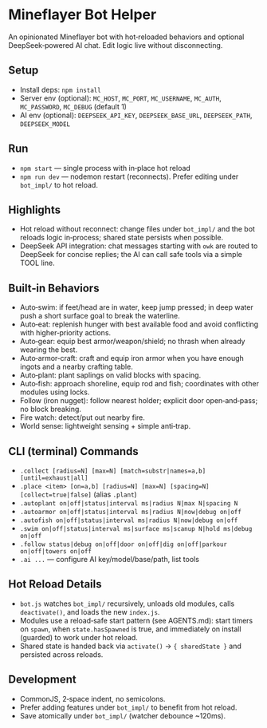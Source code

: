 # Mineflayer Bot Helper

An opinionated Mineflayer bot with hot‑reloaded behaviors and optional DeepSeek‑powered AI chat. Edit logic live without disconnecting.

## Setup
- Install deps: `npm install`
- Server env (optional): `MC_HOST`, `MC_PORT`, `MC_USERNAME`, `MC_AUTH`, `MC_PASSWORD`, `MC_DEBUG` (default 1)
- AI env (optional): `DEEPSEEK_API_KEY`, `DEEPSEEK_BASE_URL`, `DEEPSEEK_PATH`, `DEEPSEEK_MODEL`

## Run
- `npm start` — single process with in‑place hot reload
- `npm run dev` — nodemon restart (reconnects). Prefer editing under `bot_impl/` to hot reload.

## Highlights
- Hot reload without reconnect: change files under `bot_impl/` and the bot reloads logic in‑process; shared state persists when possible.
- DeepSeek API integration: chat messages starting with `owk` are routed to DeepSeek for concise replies; the AI can call safe tools via a simple TOOL line.

## Built‑in Behaviors
- Auto‑swim: if feet/head are in water, keep jump pressed; in deep water push a short surface goal to break the waterline.
- Auto‑eat: replenish hunger with best available food and avoid conflicting with higher‑priority actions.
- Auto‑gear: equip best armor/weapon/shield; no thrash when already wearing the best.
- Auto‑armor‑craft: craft and equip iron armor when you have enough ingots and a nearby crafting table.
- Auto‑plant: plant saplings on valid blocks with spacing.
- Auto‑fish: approach shoreline, equip rod and fish; coordinates with other modules using locks.
- Follow (iron nugget): follow nearest holder; explicit door open‑and‑pass; no block breaking.
- Fire watch: detect/put out nearby fire.
- World sense: lightweight sensing + simple anti‑trap.

## CLI (terminal) Commands
- `.collect [radius=N] [max=N] [match=substr|names=a,b] [until=exhaust|all]`
- `.place <item> [on=a,b] [radius=N] [max=N] [spacing=N] [collect=true|false]` (alias `.plant`)
- `.autoplant on|off|status|interval ms|radius N|max N|spacing N`
- `.autoarmor on|off|status|interval ms|radius N|now|debug on|off`
- `.autofish on|off|status|interval ms|radius N|now|debug on|off`
- `.swim on|off|status|interval ms|surface ms|scanup N|hold ms|debug on|off`
- `.follow status|debug on|off|door on|off|dig on|off|parkour on|off|towers on|off`
- `.ai ...` — configure AI key/model/base/path, list tools

## Hot Reload Details
- `bot.js` watches `bot_impl/` recursively, unloads old modules, calls `deactivate()`, and loads the new `index.js`.
- Modules use a reload‑safe start pattern (see AGENTS.md): start timers on `spawn`, when `state.hasSpawned` is true, and immediately on install (guarded) to work under hot reload.
- Shared state is handed back via `activate()` → `{ sharedState }` and persisted across reloads.

## Development
- CommonJS, 2‑space indent, no semicolons.
- Prefer adding features under `bot_impl/` to benefit from hot reload.
- Save atomically under `bot_impl/` (watcher debounce ~120ms).
